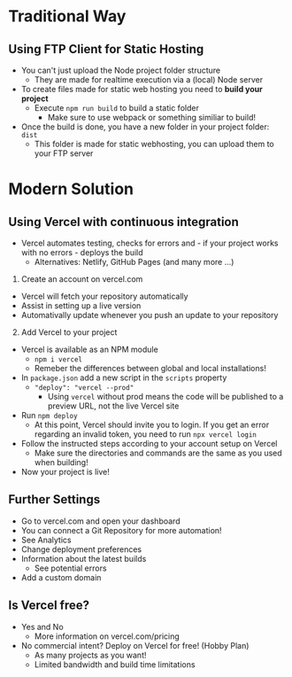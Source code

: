 # Traditional Way

## Using FTP Client for Static Hosting

- You can't just upload the Node project folder structure
  - They are made for realtime execution via a (local) Node server
- To create files made for static web hosting you need to **build your project**
  - Execute `npm run build` to build a static folder
    - Make sure to use webpack or something similiar to build!
- Once the build is done, you have a new folder in your project folder: `dist`
  - This folder is made for static webhosting, you can upload them to your FTP server

# Modern Solution

## Using Vercel with continuous integration

- Vercel automates testing, checks for errors and - if your project works with no errors - deploys the build
  - Alternatives: Netlify, GitHub Pages (and many more ...)
1. Create an account on vercel.com
- Vercel will fetch your repository automatically
- Assist in setting up a live version
- Automativally update whenever you push an update to your repository
2. Add Vercel to your project
- Vercel is available as an NPM module
  - `npm i vercel`
  - Remeber the differences between global and local installations!
- In `package.json` add a new script in the `scripts` property
  - `"deploy": "vercel --prod"`
    - Using `vercel` without prod means the code will be published to a preview URL, not the live Vercel site
- Run `npm deploy`
  - At this point, Vercel should invite you to login. If you get an error regarding an invalid token, you need to run `npx vercel login`
- Follow the instructed steps according to your account setup on Vercel
  - Make sure the directories and commands are the same as you used when building!
- Now your project is live!

## Further Settings

- Go to vercel.com and open your dashboard
- You can connect a Git Repository for more automation!
- See Analytics
- Change deployment preferences
- Information about the latest builds
  - See potential errors
- Add a custom domain

## Is Vercel free?

- Yes and No
  - More information on vercel.com/pricing
- No commercial intent? Deploy on Vercel for free! (Hobby Plan)
  - As many projects as you want!
  - Limited bandwidth and build time limitations